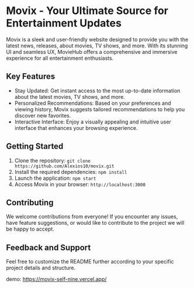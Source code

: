 # Movix - Your Ultimate Source for Entertainment Updates

Movix is a sleek and user-friendly website designed to provide you with the latest news, releases, about movies, TV shows, and more. With its stunning UI and seamless UX, MovieHub offers a comprehensive and immersive experience for all entertainment enthusiasts.

## Key Features

- Stay Updated: Get instant access to the most up-to-date information about the latest movies, TV shows, and more.
- Personalized Recommendations: Based on your preferences and viewing history, Movix suggests tailored recommendations to help you discover new favorites.
- Interactive Interface: Enjoy a visually appealing and intuitive user interface that enhances your browsing experience.

## Getting Started

1. Clone the repository: `git clone https://github.com/Alexios10/movix.git`
2. Install the required dependencies: `npm install`
3. Launch the application: `npm start`
4. Access Movix in your browser: `http://localhost:3000`

## Contributing

We welcome contributions from everyone! If you encounter any issues, have feature suggestions, or would like to contribute to the project we will be happy to accept.

## Feedback and Support

Feel free to customize the README further according to your specific project details and structure.


demo: https://movix-self-nine.vercel.app/
